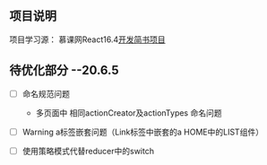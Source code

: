 ## 项目说明

项目学习源： 慕课网React16.4[开发简书项目](https://coding.imooc.com/class/229.html)



## 待优化部分   --20.6.5

- [ ] 命名规范问题

  - 多页面中 相同actionCreator及actionTypes 命名问题
- [ ] Warning   a标签嵌套问题（Link标签中嵌套的a  HOME中的LIST组件）
- [ ] 使用策略模式代替reducer中的switch